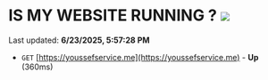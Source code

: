 # IS MY WEBSITE RUNNING ? [![](https://img.shields.io/static/v1?label=Sponsor&message=%E2%9D%A4&logo=GitHub&color=%23fe8e86)](https://github.com/sponsors/Youssef-Lehmam)

Last updated: **6/23/2025, 5:57:28 PM**

- `GET` [https://youssefservice.me](https://youssefservice.me) - **Up** (360ms)
